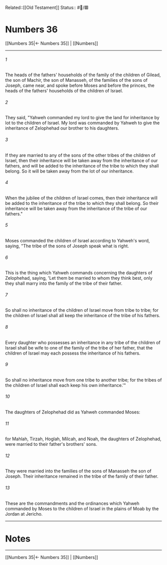 Related::[[Old Testament]]
Status:: #📖/🟥
# Numbers 36

[[Numbers 35|← Numbers 35]] | [[Numbers]]
***



###### 1 
The heads of the fathers' households of the family of the children of Gilead, the son of Machir, the son of Manasseh, of the families of the sons of Joseph, came near, and spoke before Moses and before the princes, the heads of the fathers' households of the children of Israel. 

###### 2 
They said, "Yahweh commanded my lord to give the land for inheritance by lot to the children of Israel. My lord was commanded by Yahweh to give the inheritance of Zelophehad our brother to his daughters. 

###### 3 
If they are married to any of the sons of the other tribes of the children of Israel, then their inheritance will be taken away from the inheritance of our fathers, and will be added to the inheritance of the tribe to which they shall belong. So it will be taken away from the lot of our inheritance. 

###### 4 
When the jubilee of the children of Israel comes, then their inheritance will be added to the inheritance of the tribe to which they shall belong. So their inheritance will be taken away from the inheritance of the tribe of our fathers." 

###### 5 
Moses commanded the children of Israel according to Yahweh's word, saying, "The tribe of the sons of Joseph speak what is right. 

###### 6 
This is the thing which Yahweh commands concerning the daughters of Zelophehad, saying, 'Let them be married to whom they think best, only they shall marry into the family of the tribe of their father. 

###### 7 
So shall no inheritance of the children of Israel move from tribe to tribe; for the children of Israel shall all keep the inheritance of the tribe of his fathers. 

###### 8 
Every daughter who possesses an inheritance in any tribe of the children of Israel shall be wife to one of the family of the tribe of her father, that the children of Israel may each possess the inheritance of his fathers. 

###### 9 
So shall no inheritance move from one tribe to another tribe; for the tribes of the children of Israel shall each keep his own inheritance.'" 

###### 10 
The daughters of Zelophehad did as Yahweh commanded Moses: 

###### 11 
for Mahlah, Tirzah, Hoglah, Milcah, and Noah, the daughters of Zelophehad, were married to their father's brothers' sons. 

###### 12 
They were married into the families of the sons of Manasseh the son of Joseph. Their inheritance remained in the tribe of the family of their father. 

###### 13 
These are the commandments and the ordinances which Yahweh commanded by Moses to the children of Israel in the plains of Moab by the Jordan at Jericho.

---
# Notes


***
[[Numbers 35|← Numbers 35]] | [[Numbers]]
